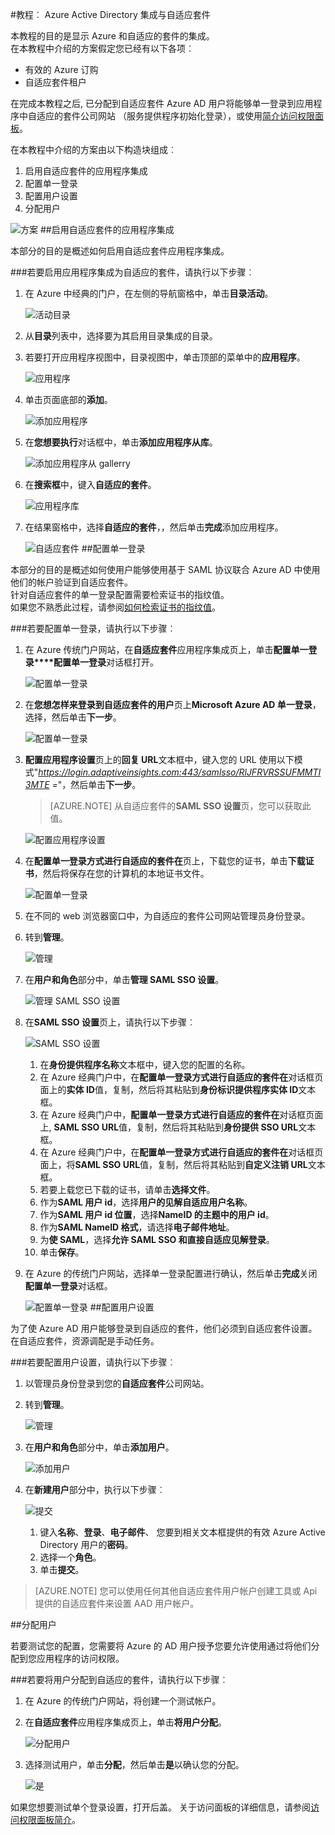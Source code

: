 <properties 
    pageTitle="教程︰ Azure Active Directory 集成与自适应套件 |Microsoft Azure"
    description="了解如何使用 Azure Active Directory 自适应套件启用单一登录、 自动化资源调配，以及更多 ！" 
    services="active-directory" 
    authors="jeevansd"  
    documentationCenter="na" 
    manager="femila"/>
<tags 
    ms.service="active-directory" 
    ms.devlang="na" 
    ms.topic="article" 
    ms.tgt_pltfrm="na" 
    ms.workload="identity" 
    ms.date="09/29/2016" 
    ms.author="jeedes" />

#<a name="tutorial-azure-active-directory-integration-with-adaptive-suite"></a>教程︰ Azure Active Directory 集成与自适应套件

本教程的目的是显示 Azure 和自适应的套件的集成。  
在本教程中介绍的方案假定您已经有以下各项︰

-   有效的 Azure 订购
-   自适应套件租户

在完成本教程之后, 已分配到自适应套件 Azure AD 用户将能够单一登录到应用程序中自适应的套件公司网站 （服务提供程序初始化登录），或使用[简介访问权限面板](active-directory-saas-access-panel-introduction.md)。

在本教程中介绍的方案由以下构造块组成︰

1.  启用自适应套件的应用程序集成
2.  配置单一登录
3.  配置用户设置
4.  分配用户

![方案](./media/active-directory-saas-adaptive-suite-tutorial/IC805637.png "方案")
##<a name="enabling-the-application-integration-for-adaptive-suite"></a>启用自适应套件的应用程序集成

本部分的目的是概述如何启用自适应套件应用程序集成。

###<a name="to-enable-the-application-integration-for-adaptive-suite-perform-the-following-steps"></a>若要启用应用程序集成为自适应的套件，请执行以下步骤︰

1.  在 Azure 中经典的门户，在左侧的导航窗格中，单击**目录活动**。

    ![活动目录](./media/active-directory-saas-adaptive-suite-tutorial/IC700993.png "活动目录")

2.  从**目录**列表中，选择要为其启用目录集成的目录。

3.  若要打开应用程序视图中，目录视图中，单击顶部的菜单中的**应用程序**。

    ![应用程序](./media/active-directory-saas-adaptive-suite-tutorial/IC700994.png "应用程序")

4.  单击页面底部的**添加**。

    ![添加应用程序](./media/active-directory-saas-adaptive-suite-tutorial/IC749321.png "添加应用程序")

5.  在**您想要执行**对话框中，单击**添加应用程序从库**。

    ![添加应用程序从 gallerry](./media/active-directory-saas-adaptive-suite-tutorial/IC749322.png "添加应用程序从 gallerry")

6.  在**搜索框**中，键入**自适应的套件**。

    ![应用程序库](./media/active-directory-saas-adaptive-suite-tutorial/IC805638.png "应用程序库")

7.  在结果窗格中，选择**自适应的套件**，，然后单击**完成**添加应用程序。

    ![自适应套件](./media/active-directory-saas-adaptive-suite-tutorial/IC805639.png "自适应套件")
##<a name="configuring-single-sign-on"></a>配置单一登录

本部分的目的是概述如何使用户能够使用基于 SAML 协议联合 Azure AD 中使用他们的帐户验证到自适应套件。  
针对自适应套件的单一登录配置需要检索证书的指纹值。  
如果您不熟悉此过程，请参阅[如何检索证书的指纹值](http://youtu.be/YKQF266SAxI)。

###<a name="to-configure-single-sign-on-perform-the-following-steps"></a>若要配置单一登录，请执行以下步骤︰

1.  在 Azure 传统门户网站，在**自适应套件**应用程序集成页上，单击**配置单一登录****配置单一登录**对话框打开。

    ![配置单一登录](./media/active-directory-saas-adaptive-suite-tutorial/IC805640.png "配置单一登录")

2.  在**您想怎样来登录到自适应套件的用户**页上**Microsoft Azure AD 单一登录**，选择，然后单击**下一步**。

    ![配置单一登录](./media/active-directory-saas-adaptive-suite-tutorial/IC805641.png "配置单一登录")

3.  **配置应用程序设置**页上的**回复 URL**文本框中，键入您的 URL 使用以下模式"*https://login.adaptiveinsights.com:443/samlsso/RlJFRVRSSUFMMTI3MTE =*"，然后单击**下一步**。

    >[AZURE.NOTE] 从自适应套件的**SAML SSO 设置**页，您可以获取此值。

    ![配置应用程序设置](./media/active-directory-saas-adaptive-suite-tutorial/IC805642.png "配置应用程序设置")

4.  在**配置单一登录方式进行自适应的套件在**页上，下载您的证书，单击**下载证书**，然后将保存在您的计算机的本地证书文件。

    ![配置单一登录](./media/active-directory-saas-adaptive-suite-tutorial/IC805643.png "配置单一登录")

5.  在不同的 web 浏览器窗口中，为自适应的套件公司网站管理员身份登录。

6.  转到**管理**。

    ![管理](./media/active-directory-saas-adaptive-suite-tutorial/IC805644.png "管理")

7.  在**用户和角色**部分中，单击**管理 SAML SSO 设置**。

    ![管理 SAML SSO 设置](./media/active-directory-saas-adaptive-suite-tutorial/IC805645.png "管理 SAML SSO 设置")

8.  在**SAML SSO 设置**页上，请执行以下步骤︰

    ![SAML SSO 设置](./media/active-directory-saas-adaptive-suite-tutorial/IC805646.png "SAML SSO 设置")

    1.  在**身份提供程序名称**文本框中，键入您的配置的名称。
    2.  在 Azure 经典门户中，在**配置单一登录方式进行自适应的套件在**对话框页面上的**实体 ID**值，复制，然后将其粘贴到**身份标识提供程序实体 ID**文本框。
    3.  在 Azure 经典门户中，**配置单一登录方式进行自适应的套件在**对话框页面上, **SAML SSO URL**值，复制，然后将其粘贴到**身份提供 SSO URL**文本框。
    4.  在 Azure 经典门户中，在**配置单一登录方式进行自适应的套件在**对话框页面上，将**SAML SSO URL**值，复制，然后将其粘贴到**自定义注销 URL**文本框。
    5.  若要上载您已下载的证书，请单击**选择文件**。
    6.  作为**SAML 用户 id**，选择**用户的见解自适应用户名称**。
    7.  作为**SAML 用户 id 位置**，选择**NameID 的主题中的用户 id**。
    8.  作为**SAML NameID 格式**，请选择**电子邮件地址**。
    9.  为**使 SAML**，选择**允许 SAML SSO 和直接自适应见解登录**。
    10. 单击**保存**。

9.  在 Azure 的传统门户网站，选择单一登录配置进行确认，然后单击**完成**关闭**配置单一登录**对话框。

    ![配置单一登录](./media/active-directory-saas-adaptive-suite-tutorial/IC805647.png "配置单一登录")
##<a name="configuring-user-provisioning"></a>配置用户设置

为了使 Azure AD 用户能够登录到自适应的套件，他们必须到自适应套件设置。  
在自适应套件，资源调配是手动任务。

###<a name="to-configure-user-provisioning-perform-the-following-steps"></a>若要配置用户设置，请执行以下步骤︰

1.  以管理员身份登录到您的**自适应套件**公司网站。

2.  转到**管理**。

    ![管理](./media/active-directory-saas-adaptive-suite-tutorial/IC805644.png "管理")

3.  在**用户和角色**部分中，单击**添加用户**。

    ![添加用户](./media/active-directory-saas-adaptive-suite-tutorial/IC805648.png "添加用户")

4.  在**新建用户**部分中，执行以下步骤︰

    ![提交](./media/active-directory-saas-adaptive-suite-tutorial/IC805649.png "提交")

    1.  键入**名称**、**登录**、**电子邮件**、 您要到相关文本框提供的有效 Azure Active Directory 用户的**密码**。
    2.  选择一个**角色**。
    3.  单击**提交**。

>[AZURE.NOTE] 您可以使用任何其他自适应套件用户帐户创建工具或 Api 提供的自适应套件来设置 AAD 用户帐户。

##<a name="assigning-users"></a>分配用户

若要测试您的配置，您需要将 Azure 的 AD 用户授予您要允许使用通过将他们分配到您应用程序的访问权限。

###<a name="to-assign-users-to-adaptive-suite-perform-the-following-steps"></a>若要将用户分配到自适应的套件，请执行以下步骤︰

1.  在 Azure 的传统门户网站，将创建一个测试帐户。

2.  在**自适应套件**应用程序集成页上，单击**将用户分配**。

    ![分配用户](./media/active-directory-saas-adaptive-suite-tutorial/IC805650.png "分配用户")

3.  选择测试用户，单击**分配**，然后单击**是**以确认您的分配。

    ![是](./media/active-directory-saas-adaptive-suite-tutorial/IC767830.png "是")

如果您想要测试单个登录设置，打开后盖。 关于访问面板的详细信息，请参阅[访问权限面板简介](active-directory-saas-access-panel-introduction.md)。
